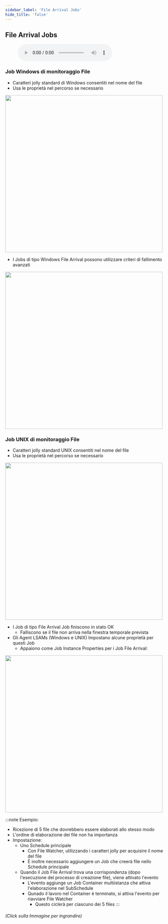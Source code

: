 ```yaml
---
sidebar_label: 'File Arrival Jobs'
hide_title: 'false'
---
```


## File Arrival Jobs

<figure>
    <audio
        controls
        src="audiobasic/WindowsAndUNIXFileArrivalJobs.mp3">
            Your browser does not support the
            <code>audio</code> element.
    </audio>
</figure>


### Job Windows di monitoraggio File

* Caratteri jolly standard di Windows consentiti nel nome del file
* Usa le proprietà nel percorso se necessario

<a href="imgbasic/441.png" target="_blank"><img src="imgbasic/441.png" width="500"></img></a>

* I Jobs di tipo Windows File Arrival possono utilizzare criteri di fallimento avanzati

<a href="imgbasic/442.png" target="_blank"><img src="imgbasic/442.png" width="500"></img></a>

### Job UNIX di monitoraggio File

* Caratteri jolly standard UNIX consentiti nel nome del file
* Usa le proprietà nel percorso se necessario

<a href="imgbasic/443.png" target="_blank"><img src="imgbasic/443.png" width="500"></img></a>

* I Job di tipo File Arrival Job finiscono in stato OK
    * Falliscono se il file non arriva nella finestra temporale prevista
* Gli Agent LSAMs (Windows e UNIX) Impostano alcune proprietà per questi Job
    * Appaiono come Job Instance Properties per i Job File Arrival:

<a href="imgbasic/444.png" target="_blank"><img src="imgbasic/444.png" width="500"></img></a>

:::note Esempio:

* Ricezione di 5 file che dovrebbero essere elaborati allo stesso modo
* L'ordine di elaborazione dei file non ha importanza
* Impostazione:
    * Uno Schedule principale
        * Con File Watcher, utilizzando i caratteri jolly per acquisire il nome del file
        * È inoltre necessario aggiungere un Job che creerà file nello Schedule principale
    * Quando il Job File Arrival trova una corrispondenza (dopo l'esecuzione del processo di creazione file), viene attivato l'evento
        * L'evento aggiunge un Job Container multiistanza che attiva l'elaborazione nel SubSchedule
        * Qunado il lavoro nel Container è terminato, si attiva l'evento per riavviare File Watcher
            * Questo ciclerà per ciascuno dei 5 files
:::

###### (Click sulla Immagine per ingrandire)